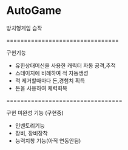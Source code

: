 # AutoGame
 
방치형게임 습작

================================

구현기능
- 유한상태머신을 사용한 캐릭터 자동 공격,추적
- 스테이지에 비례하여 적 자동생성
- 적 제거할때마다 돈,경험치 획득
- 돈을 사용하여 체력회복
  
=================================

구현 미완성 기능 (구현중)
- 인벤토리기능
- 장비, 장비장착
- 능력치창 기능(아직 연동안됨)
